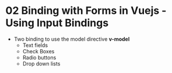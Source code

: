 # 02 Binding with Forms in Vuejs - Using Input Bindings

- Two binding to use the model directive **v-model**
	- Text fields
	- Check Boxes
	- Radio buttons
	- Drop down lists